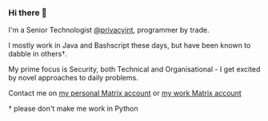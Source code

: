 ### Hi there 👋

I'm a Senior Technologist [@privacyint](https://privacyinternational.org), programmer by trade.

I mostly work in Java and Bashscript these days, but have been known to dabble in others†.

My prime focus is Security, both Technical and Organisational - I get excited by novel approaches to daily problems.

Contact me on [my personal Matrix account](https://matrix.to/#/@ed:geraghty.london) or [my work Matrix account](https://matrix.to/#/@edg=40privacyinternational.org:privacyinternational.org)


† please don't make me work in Python
<!--
**EdGeraghty/EdGeraghty** is a ✨ _special_ ✨ repository because its `README.md` (this file) appears on your GitHub profile.

Here are some ideas to get you started:

- 🔭 I’m currently working on ...
- 🌱 I’m currently learning ...
- 👯 I’m looking to collaborate on ...
- 🤔 I’m looking for help with ...
- 💬 Ask me about ...
- 📫 How to reach me: ...
- 😄 Pronouns: ...
- ⚡ Fun fact: ...
-->
